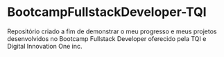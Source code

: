 # BootcampFullstackDeveloper-TQI
Repositório criado a fim de demonstrar o meu progresso e meus projetos desenvolvidos no Bootcamp Fullstack Developer oferecido pela TQI e Digital Innovation One inc.
